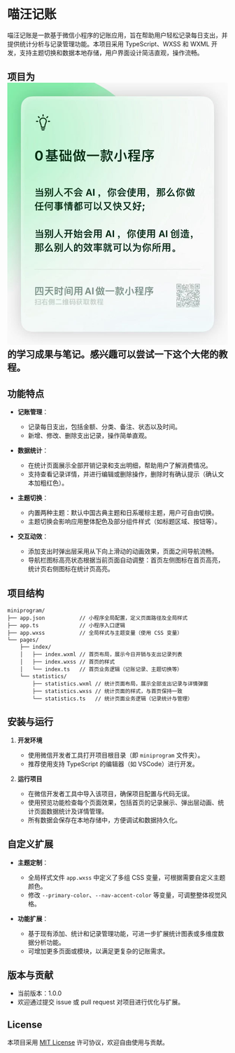 # 喵汪记账

喵汪记账是一款基于微信小程序的记账应用，旨在帮助用户轻松记录每日支出，并提供统计分析与记录管理功能。本项目采用 TypeScript、WXSS 和 WXML 开发，支持主题切换和数据本地存储，用户界面设计简洁直观，操作流畅。

## 项目为![0基础教你做小程序](introduce_img\0基础做一款小程序.jpg)的学习成果与笔记。感兴趣可以尝试一下这个大佬的教程。

## 功能特点

- **记账管理**：
  - 记录每日支出，包括金额、分类、备注、状态以及时间。
  - 新增、修改、删除支出记录，操作简单直观。

- **数据统计**：
  - 在统计页面展示全部开销记录和支出明细，帮助用户了解消费情况。
  - 支持查看记录详情，并进行编辑或删除操作，删除时有确认提示（确认文本加粗红色）。

- **主题切换**：
  - 内置两种主题：默认中国古典主题和日系暖棕主题，用户可自由切换。
  - 主题切换会影响应用整体配色及部分组件样式（如标题区域、按钮等）。

- **交互动效**：
  - 添加支出时弹出层采用从下向上滑动的动画效果，页面之间导航流畅。
  - 导航栏图标高亮状态根据当前页面自动调整：首页左侧图标在首页高亮，统计页右侧图标在统计页高亮。

## 项目结构

```
miniprogram/
├── app.json           // 小程序全局配置，定义页面路径及全局样式
├── app.ts             // 小程序入口逻辑
├── app.wxss           // 全局样式与主题变量（使用 CSS 变量）
└── pages/
    ├── index/
    │   ├── index.wxml // 首页布局，展示今日开销与支出记录列表
    │   ├── index.wxss // 首页的样式
    │   └── index.ts   // 首页业务逻辑（记账记录、主题切换等）
    └── statistics/
        ├── statistics.wxml // 统计页面布局，展示全部支出记录与详情弹窗
        ├── statistics.wxss // 统计页面的样式，与首页保持一致
        └── statistics.ts   // 统计页面业务逻辑（记录统计与管理）
```

## 安装与运行

1. **开发环境**
   - 使用微信开发者工具打开项目根目录（即 `miniprogram` 文件夹）。
   - 推荐使用支持 TypeScript 的编辑器（如 VSCode）进行开发。

2. **运行项目**
   - 在微信开发者工具中导入该项目，确保项目配置与代码无误。
   - 使用预览功能检查每个页面效果，包括首页的记录展示、弹出层动画、统计页面数据统计及详情管理。
   - 所有数据会保存在本地存储中，方便调试和数据持久化。

## 自定义扩展

- **主题定制**：
  - 全局样式文件 `app.wxss` 中定义了多组 CSS 变量，可根据需要自定义主题颜色。
  - 修改 `--primary-color`、`--nav-accent-color` 等变量，可调整整体视觉风格。

- **功能扩展**：
  - 基于现有添加、统计和记录管理功能，可进一步扩展统计图表或多维度数据分析功能。
  - 可增加更多页面或模块，以满足更复杂的记账需求。

## 版本与贡献

- 当前版本：1.0.0
- 欢迎通过提交 issue 或 pull request 对项目进行优化与扩展。

## License

本项目采用 [MIT License](LICENSE) 许可协议，欢迎自由使用与贡献。
